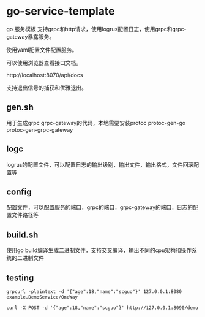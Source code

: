 # go-service-template
go 服务模板 支持grpc和http请求，使用logrus配置日志，使用grpc和grpc-gateway暴露服务。

使用yaml配置文件配置服务。

可以使用浏览器查看接口文档。

http://localhost:8070/api/docs

支持退出信号的捕获和优雅退出。

## gen.sh
用于生成grpc grpc-gateway的代码，本地需要安装protoc protoc-gen-go protoc-gen-grpc-gateway

## logc
logrus的配置文件，可以配置日志的输出级别，输出文件，输出格式，文件回滚配置等

## config
配置文件，可以配置服务的端口，grpc的端口，grpc-gateway的端口，日志的配置文件路径等

## build.sh
使用go build编译生成二进制文件，支持交叉编译，输出不同的cpu架构和操作系统的二进制文件

## testing

```shell
grpcurl -plaintext -d '{"age":18,"name":"scguo"}' 127.0.0.1:8080 example.DemoService/OneWay

curl -X POST -d '{"age":18,"name":"scguo"}' http://127.0.0.1:8090/demo
```